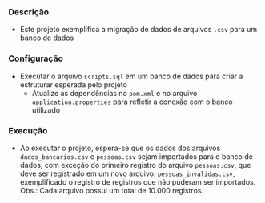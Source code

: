 ### Descrição
 - Este projeto exemplifica a migração de dados de arquivos `.csv` para um banco de dados
 
 
 ### Configuração
 - Executar o arquivo `scripts.sql` em um banco de dados para criar a estruturar esperada pelo projeto
   - Atualize as dependências no `pom.xml` e no arquivo `application.properties` para refletir a conexão com o banco utilizado
   
### Execução
 - Ao executar o projeto, espera-se que os dados dos arquivos `dados_bancarios.csv` e `pessoas.csv` sejam importados para
 o banco de dados, com exceção do primeiro registro do arquivo `pessoas.csv`, que deve ser registrado em um novo arquivo: 
 `pessoas_invalidas.csv`, exemplificado o registro de registros que não puderam ser importados.
 Obs.: Cada arquivo possui um total de 10.000 registros.
   
 